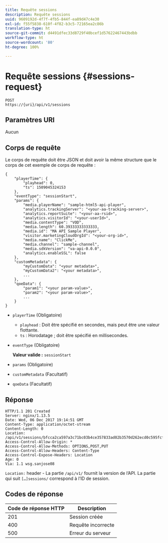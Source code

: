 ```yaml
---
title: Requête sessions
description: Requête sessions
uuid: 9609192d-4f7f-4fb5-844f-ea89d47c4e30
exl-id: f55f5838-610f-4f82-b3c5-72165ea2c86b
translation-type: ht
source-git-commit: d4491dfec33d8729f40bcef1d57622467443bdbb
workflow-type: ht
source-wordcount: '80'
ht-degree: 100%

---
```


# Requête sessions {#sessions-request}

```
POST 
https://{uri}/api/v1/sessions
```

## Paramètres URI

Aucun

## Corps de requête

Le corps de requête doit être JSON et doit avoir la même structure que le corps de cet exemple de corps de requête :

```
{ 
    "playerTime": { 
        "playhead": 0, 
        "ts": 1509045324153 
    }, 
    "eventType": "sessionStart", 
    "params": { 
        "media.playerName": "sample-html5-api-player", 
        "analytics.trackingServer": "<your-aa-tracking-server>", 
        "analytics.reportSuite": "<your-aa-rsid>", 
        "analytics.visitorId": "<your-userId>", 
        "media.contentType": "VOD", 
        "media.length": 60.39333333333333, 
        "media.id": "MA API Sample Player", 
        "visitor.marketingCloudOrgId": "<your-org-id>", 
        "media.name": "ClickMe", 
        "media.channel": "sample-channel", 
        "media.sdkVersion": "va-api-0.0.0", 
        "analytics.enableSSL": false 
    }, 
    "customMetadata": { 
        "myCustomData": "<your metadata>", 
        "myCustomData2": "<your metadata>", 
        ... 
    }, 
    "qoeData": { 
        "param1": "<your param-value>", 
        "param2": "<your param-value>", 
        ... 
    } 
}
```

* `playerTime` (Obligatoire)
   * `playhead` : Doit être spécifié en secondes, mais peut être une valeur flottante.
   * `ts` : Horodatage ; doit être spécifié en millisecondes.
* `eventType` (Obligatoire)

   **Valeur valide :** `sessionStart`
* `params` (Obligatoire)
* `customMetadata` (Facultatif)
* `qoeData` (Facultatif)

## Réponse

```
HTTP/1.1 201 Created 
Server: nginx/1.13.5 
Date: Wed, 06 Dec 2017 19:14:51 GMT 
Content-Type: application/octet-stream 
Content-Length: 0 
Location: /api/v1/sessions/bfcca2ca597a3c71bc03b4ce357833ad02b3570d262ecd0c595fcf8f2ae4df58 
Access-Control-Allow-Origin: * 
Access-Control-Allow-Methods: OPTIONS,POST,PUT 
Access-Control-Allow-Headers: Content-Type 
Access-Control-Expose-Headers: Location 
Age: 0 
Via: 1.1 wsg.sanjose08
```

`Location:` header - La partie `/api/v1/` fournit la version de l’API. La partie qui suit `[…]sessions/` correspond à l’ID de session.

## Codes de réponse

| Code de réponse HTTP | Description |
|---|---|
| 201 | Session créée |
| 400 | Requête incorrecte |
| 500 | Erreur du serveur |
